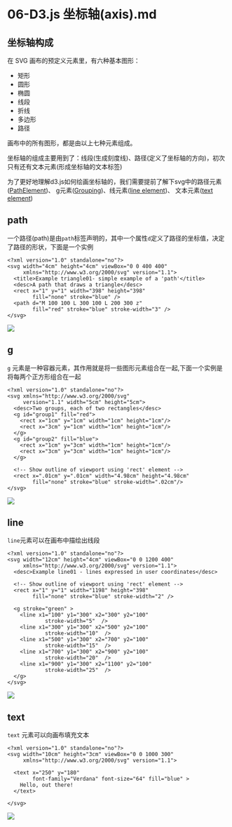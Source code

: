 # 06-D3.js 坐标轴(axis).md

## 坐标轴构成

在 SVG 画布的预定义元素里，有六种基本图形：

- 矩形
- 圆形
- 椭圆
- 线段
- 折线
- 多边形
- 路径

画布中的所有图形，都是由以上七种元素组成。

坐标轴的组成主要用到了：线段(生成刻度线)、路径(定义了坐标轴的方向)，初次只有还有文本元素(形成坐标轴的文本标签)

为了更好地理解d3.js如何绘画坐标轴的，我们需要提前了解下svg中的路径元素([PathElement](https://www.w3.org/TR/SVG/paths.html#PathElement))、
g元素([Grouping](https://www.w3.org/TR/SVG/struct.html#Groups))、线元素([line element](https://www.w3.org/TR/SVG/shapes.html#LineElement))、
文本元素([text element](https://www.w3.org/TR/SVG/text.html#TextElement))

## path

一个路径(path)是由`path`标签声明的，其中一个属性`d`定义了路径的坐标值，决定了路径的形状，下面是一个实例
```
<?xml version="1.0" standalone="no"?>
<svg width="4cm" height="4cm" viewBox="0 0 400 400"
     xmlns="http://www.w3.org/2000/svg" version="1.1">
  <title>Example triangle01- simple example of a 'path'</title>
  <desc>A path that draws a triangle</desc>
  <rect x="1" y="1" width="398" height="398"
        fill="none" stroke="blue" />
  <path d="M 100 100 L 300 100 L 200 300 z"
        fill="red" stroke="blue" stroke-width="3" />
</svg>

```
![](https://www.w3.org/TR/SVG/images/paths/triangle01.png)

## g

`g` 元素是一种容器元素，其作用就是将一些图形元素组合在一起,下面一个实例是将每两个正方形组合在一起

```
<?xml version="1.0" standalone="no"?>
<svg xmlns="http://www.w3.org/2000/svg"
     version="1.1" width="5cm" height="5cm">
  <desc>Two groups, each of two rectangles</desc>
  <g id="group1" fill="red">
    <rect x="1cm" y="1cm" width="1cm" height="1cm"/>
    <rect x="3cm" y="1cm" width="1cm" height="1cm"/>
  </g>
  <g id="group2" fill="blue">
    <rect x="1cm" y="3cm" width="1cm" height="1cm"/>
    <rect x="3cm" y="3cm" width="1cm" height="1cm"/>
  </g>

  <!-- Show outline of viewport using 'rect' element -->
  <rect x=".01cm" y=".01cm" width="4.98cm" height="4.98cm"
        fill="none" stroke="blue" stroke-width=".02cm"/>
</svg>
```
![](https://www.w3.org/TR/SVG/images/struct/grouping01.svg)

## line

`line`元素可以在画布中描绘出线段

```
<?xml version="1.0" standalone="no"?>
<svg width="12cm" height="4cm" viewBox="0 0 1200 400"
     xmlns="http://www.w3.org/2000/svg" version="1.1">
  <desc>Example line01 - lines expressed in user coordinates</desc>

  <!-- Show outline of viewport using 'rect' element -->
  <rect x="1" y="1" width="1198" height="398"
        fill="none" stroke="blue" stroke-width="2" />

  <g stroke="green" >
    <line x1="100" y1="300" x2="300" y2="100"
            stroke-width="5"  />
    <line x1="300" y1="300" x2="500" y2="100"
            stroke-width="10"  />
    <line x1="500" y1="300" x2="700" y2="100"
            stroke-width="15"  />
    <line x1="700" y1="300" x2="900" y2="100"
            stroke-width="20"  />
    <line x1="900" y1="300" x2="1100" y2="100"
            stroke-width="25"  />
  </g>
</svg>

```
![](https://www.w3.org/TR/SVG/images/shapes/line01.png)

## text

`text` 元素可以向画布填充文本
```
<?xml version="1.0" standalone="no"?>
<svg width="10cm" height="3cm" viewBox="0 0 1000 300"
     xmlns="http://www.w3.org/2000/svg" version="1.1">

  <text x="250" y="180"
        font-family="Verdana" font-size="64" fill="blue" >
    Hello, out there!
  </text>

</svg>

```
![](https://www.w3.org/TR/SVG/images/text/text01.svg)